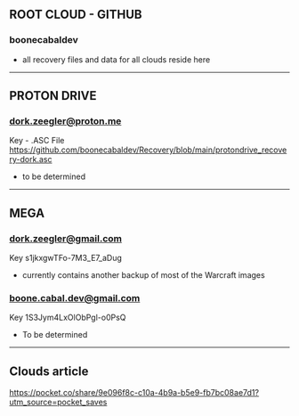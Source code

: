 ## ROOT CLOUD - GITHUB

### boonecabaldev 

- all recovery files and data for all clouds reside here

--- 

## PROTON DRIVE

### dork.zeegler@proton.me

Key - .ASC File
https://github.com/boonecabaldev/Recovery/blob/main/protondrive_recovery-dork.asc

- to be determined

--- 

## MEGA

### dork.zeegler@gmail.com

Key
s1jkxgwTFo-7M3_E7_aDug

- currently contains another backup of most of the Warcraft images


### boone.cabal.dev@gmail.com

Key
1S3Jym4LxOlObPgl-o0PsQ

- To be determined

---

## Clouds article
https://pocket.co/share/9e096f8c-c10a-4b9a-b5e9-fb7bc08ae7d1?utm_source=pocket_saves